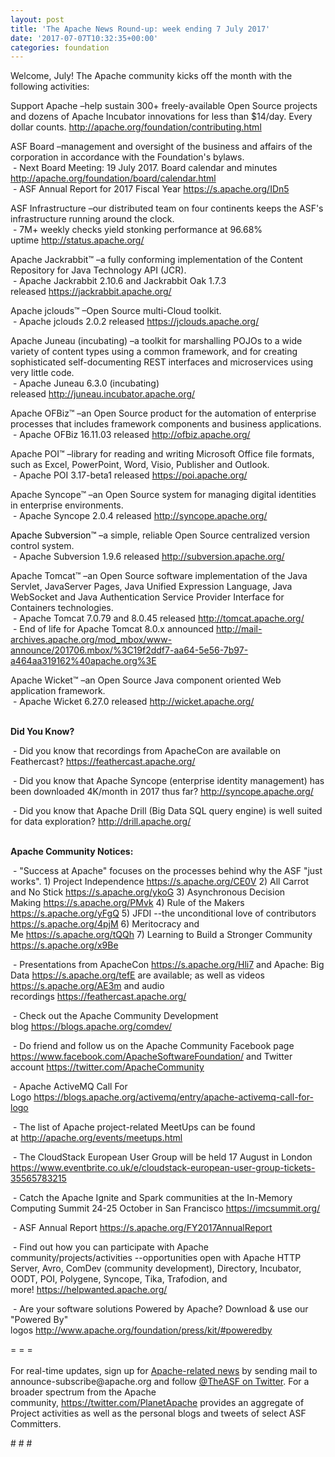 ```yaml
---
layout: post
title: 'The Apache News Round-up: week ending 7 July 2017'
date: '2017-07-07T10:32:35+00:00'
categories: foundation
---
```

<p>Welcome, July! The Apache community kicks off the month with the following activities:</p> 
  <p>Support Apache&nbsp;–help sustain 300+ freely-available Open Source projects and dozens of Apache Incubator innovations for less than $14/day. Every dollar counts. <a href="http://apache.org/foundation/contributing.html">http://apache.org/foundation/contributing.html</a></p> 
  <div> 
    <p>ASF Board –management and oversight of the business and affairs of the corporation in accordance with the Foundation's bylaws.<br />&nbsp;- Next Board Meeting: 19 July 2017. Board calendar and minutes <a href="http://apache.org/foundation/board/calendar.html">http://apache.org/foundation/board/calendar.html</a><br />&nbsp;- ASF Annual Report for 2017 Fiscal Year&nbsp;<a href="https://s.apache.org/IDn5">https://s.apache.org/IDn5</a></p> 
    <p>ASF Infrastructure –our distributed team on four continents keeps the ASF's infrastructure running around the clock.<br />&nbsp;- 7M+ weekly checks yield stonking performance at 96.68% uptime&nbsp;<a href="http://status.apache.org/">http://status.apache.org/<br /></a></p> 
  </div> 
  <div> 
    <p>Apache Jackrabbit™ –a fully conforming implementation of the Content Repository for Java Technology API (JCR).<br />&nbsp;- Apache Jackrabbit 2.10.6 and Jackrabbit Oak 1.7.3 released&nbsp;<a href="https://jackrabbit.apache.org/">https://jackrabbit.apache.org/</a></p> 
    <p>Apache jclouds™ –Open Source multi-Cloud toolkit.<br />&nbsp;- Apache jclouds 2.0.2 released&nbsp;<a href="https://jclouds.apache.org/">https://jclouds.apache.org/</a></p> 
    <p>Apache Juneau (incubating) –a toolkit for marshalling POJOs to a wide variety of content types using a common framework, and for creating sophisticated self-documenting REST interfaces and microservices using very little code.<br />&nbsp;- Apache Juneau 6.3.0 (incubating) released&nbsp;<a href="http://juneau.incubator.apache.org/">http://juneau.incubator.apache.org/</a></p> 
    <p>Apache OFBiz™ –an Open Source product for the automation of enterprise processes that includes framework components and business applications.<br />&nbsp;- Apache OFBiz 16.11.03 released&nbsp;<a href="http://ofbiz.apache.org/">http://ofbiz.apache.org/</a></p> 
    <p>Apache POI™ –library for reading and writing Microsoft Office file formats, such as Excel, PowerPoint, Word, Visio, Publisher and Outlook.<br />&nbsp;- Apache POI 3.17-beta1 released&nbsp;<a href="https://poi.apache.org/">https://poi.apache.org/</a></p> 
    <p> </p> 
    <p> </p> 
    <p> </p> 
    <p>Apache Syncope™ –an Open Source system for managing digital identities in enterprise environments.<br />&nbsp;- Apache Syncope 2.0.4 released&nbsp;<a href="http://syncope.apache.org/">http://syncope.apache.org/</a></p> 
    <p><font color="#000000"><a href="http://kafka.apache.org/"></a>Apache Subversion™ –</font>a simple, reliable Open Source centralized version control system.<br /><font color="#000000">&nbsp;-&nbsp;</font>Apache Subversion 1.9.6 released&nbsp;<a href="http://subversion.apache.org/">http://subversion.apache.org/</a></p> 
    <p>Apache Tomcat™ –an Open Source software implementation of the Java Servlet, JavaServer Pages, Java Unified Expression Language, Java WebSocket and Java Authentication Service Provider Interface for Containers technologies.<br />&nbsp;-&nbsp;Apache Tomcat 7.0.79 and 8.0.45 released&nbsp;<a href="http://tomcat.apache.org/">http://tomcat.apache.org/</a><br />&nbsp;- End of life for Apache Tomcat 8.0.x announced&nbsp;<a href="http://mail-archives.apache.org/mod_mbox/www-announce/201706.mbox/%3C19f2ddf7-aa64-5e56-7b97-a464aa319162%40apache.org%3E">http://mail-archives.apache.org/mod_mbox/www-announce/201706.mbox/%3C19f2ddf7-aa64-5e56-7b97-a464aa319162%40apache.org%3E</a></p> 
    <p><a href="http://mail-archives.apache.org/mod_mbox/www-announce/201706.mbox/%3C19f2ddf7-aa64-5e56-7b97-a464aa319162%40apache.org%3E"></a>Apache Wicket™ –an Open Source Java component oriented Web application framework.<br />&nbsp;-&nbsp;Apache Wicket 6.27.0 released&nbsp;<a href="http://wicket.apache.org/">http://wicket.apache.org/</a><br /><br /></p> 
    <p><strong>Did You Know?</strong></p> 
    <p>&nbsp;- Did you know that recordings from ApacheCon are available on Feathercast?&nbsp;<a href="https://feathercast.apache.org/">https://feathercast.apache.org/</a><strong> </strong></p> 
    <p>&nbsp;- Did you know that Apache Syncope (enterprise identity management) has been downloaded 4K/month in 2017 thus far?&nbsp;<a href="http://syncope.apache.org/">http://syncope.apache.org/<br /></a></p> 
    <p>&nbsp;- Did you know that Apache Drill (Big Data SQL query engine) is well suited for data exploration? <a href="http://drill.apache.org/">http://drill.apache.org/</a> <br /><br /></p> 
  </div> 
  <div> 
    <p><strong>Apache Community Notices:</strong></p> 
  </div> 
  <div> 
    <p>&nbsp;- &quot;Success at Apache&quot; focuses on the processes behind why the ASF &quot;just works&quot;. 1) Project Independence <a href="https://s.apache.org/CE0V">https://s.apache.org/CE0V</a>&nbsp;2) All Carrot and No Stick&nbsp;<a href="https://s.apache.org/ykoG">https://s.apache.org/ykoG</a>&nbsp;3)&nbsp;Asynchronous Decision Making&nbsp;<a href="https://s.apache.org/PMvk">https://s.apache.org/PMvk</a>&nbsp;4)&nbsp;Rule of the Makers <a href="https://s.apache.org/yFgQ">https://s.apache.org/yFgQ</a>&nbsp;5) JFDI --the unconditional love of contributors <a href="https://s.apache.org/4pjM">https://s.apache.org/4pjM</a>&nbsp;6) Meritocracy and Me&nbsp;<a href="https://s.apache.org/tQQh">https://s.apache.org/tQQh</a>&nbsp;7)&nbsp;Learning to Build a Stronger Community <a href="https://s.apache.org/x9Be">https://s.apache.org/x9Be</a></p>&nbsp;- Presentations from ApacheCon&nbsp;<a href="https://s.apache.org/Hli7">https://s.apache.org/Hli7</a>&nbsp;and Apache: Big Data&nbsp;<a href="https://s.apache.org/tefE">https://s.apache.org/tefE</a>&nbsp;are available; as well as videos <a href="https://s.apache.org/AE3m">https://s.apache.org/AE3m</a>&nbsp;and audio recordings&nbsp;<a href="https://feathercast.apache.org/">https://feathercast.apache.org/</a> 
    <p>&nbsp;- Check out the Apache Community Development blog&nbsp;<a href="https://blogs.apache.org/comdev/">https://blogs.apache.org/comdev/</a></p> 
    <p>&nbsp;- Do friend and follow us on the Apache Community Facebook page <a href="https://www.facebook.com/ApacheSoftwareFoundation/">https://www.facebook.com/ApacheSoftwareFoundation/</a>&nbsp;and Twitter account <a href="https://twitter.com/ApacheCommunity">https://twitter.com/ApacheCommunity</a></p> 
    <p>&nbsp;- Apache ActiveMQ Call For Logo&nbsp;<a href="https://blogs.apache.org/activemq/entry/apache-activemq-call-for-logo">https://blogs.apache.org/activemq/entry/apache-activemq-call-for-logo</a></p> 
    <p>&nbsp;- The list of Apache project-related MeetUps can be found at&nbsp;<a href="http://apache.org/events/meetups.html">http://apache.org/events/meetups.html</a></p> 
    <p>&nbsp;- The CloudStack European User Group will be held 17 August in London <a href="https://www.eventbrite.co.uk/e/cloudstack-european-user-group-tickets-35565783215">https://www.eventbrite.co.uk/e/cloudstack-european-user-group-tickets-35565783215</a></p> 
    <p>&nbsp;- Catch the Apache Ignite and Spark communities at the In-Memory Computing Summit 24-25 October in San Francisco&nbsp;<a href="https://imcsummit.org/">https://imcsummit.org/</a></p> 
    <p>&nbsp;- ASF Annual Report&nbsp;<a href="https://s.apache.org/FY2017AnnualReport">https://s.apache.org/FY2017AnnualReport</a></p> 
    <div> 
      <p>&nbsp;- Find out how you can participate with Apache community/projects/activities --opportunities open with&nbsp;Apache HTTP Server,&nbsp;Avro, ComDev (community development), Directory, Incubator, OODT, POI, Polygene, Syncope, Tika, Trafodion, and more!&nbsp;<a href="https://helpwanted.apache.org/">https://helpwanted.apache.org/</a></p> 
    </div> 
    <p>&nbsp;- Are your software solutions Powered by Apache? Download &amp; use our &quot;Powered By&quot; logos&nbsp;<a href="http://www.apache.org/foundation/press/kit/#poweredby">http://www.apache.org/foundation/press/kit/#poweredby</a></p> 
    <div>= = =</div> 
    <div><br /></div> 
    <div>For real-time updates, sign up for <a href="http://apache.org/foundation/mailinglists.html#foundation-announce">Apache-related news</a> by sending mail to announce-subscribe@apache.org and follow <a href="https://twitter.com/TheASF">@TheASF on Twitter</a>. For a broader spectrum from the Apache community,&nbsp;<a href="http://s.apache.org/landsend">https://twitter.com/PlanetApache</a> provides an aggregate of Project activities as well as the personal blogs and tweets of select ASF Committers.</div> 
  </div> 
  <p># # #</p>
